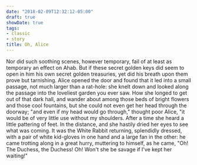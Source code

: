 ```yaml
---
date: "2018-02-09T12:32:12-05:00"
draft: true
showDate: true
tags:
- classic
- story
title: Oh, Alice
---
```


Nor did such soothing scenes, however temporary, fail of at least as temporary an effect on Ahab. But if these secret golden keys did seem to open in him his own secret golden treasuries, yet did his breath upon them prove but tarnishing. Alice opened the door and found that it led into a small passage, not much larger than a rat-hole: she knelt down and looked along the passage into the loveliest garden you ever saw. How she longed to get out of that dark hall, and wander about among those beds of bright flowers and those cool fountains, but she could not even get her head through the doorway; "and even if my head would go through," thought poor Alice, "it would be of very little use without my shoulders. After a time she heard a little pattering of feet. In the distance, and she hastily dried her eyes to see what was coming. It was the White Rabbit returning, splendidly dressed, with a pair of white kid-gloves in one hand and a large fan in the other: he came trotting along in a great hurry, muttering to himself, as he came, "Oh! The Duchess, the Duchess! Oh! Won't she be savage if I've kept her waiting!"